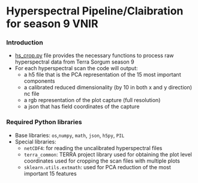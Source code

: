 # Hyperspectral Pipeline/Claibration for season 9 VNIR

### Introduction

- [hs_crop.py](https://github.com/GWUvision/OPEN/blob/master/crop/hyperspectral/hs_crop.py) file provides the necessary functions 
to process raw hyperspectral data from Terra Sorgum season 9 
- For each hyperspectral scan the code will output:
  - a h5 file that is the PCA representation of the 15 most important components
  - a calibrated reduced dimensionality (by 10 in both x and y direction) nc file 
  - a rgb representation of the plot capture (full resolution)
  - a json that has field coordinates of the capture

### Required Python libraries

- Base libraries: `os`,`numpy`, `math`, `json`, `h5py`, `PIL` 
- Special libraries:
  - `netCDF4`: for reading the uncalibrated hyperspectral files
  - `terra_common`: TERRA project library used for obtaining the plot level coordinates used for cropping the scan files with multiple plots
  - `sklearn.utils.extmath`: used for PCA reduction of the most important 15 features
  
